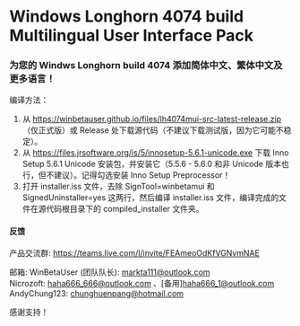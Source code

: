 # Windows Longhorn 4074 build Multilingual User Interface Pack
### 为您的 Windws Longhorn build 4074 添加简体中文、繁体中文及更多语言！

编译方法：
1. 从 https://winbetauser.github.io/files/lh4074mui-src-latest-release.zip （仅正式版）或 Release 处下载源代码（不建议下载测试版，因为它可能不稳定）。  
2. 从 https://files.jrsoftware.org/is/5/innosetup-5.6.1-unicode.exe 下载 Inno Setup 5.6.1 Unicode 安装包，并安装它（5.5.6 - 5.6.0 和非 Unicode 版本也行，但不建议）。记得勾选安装 Inno Setup Preprocessor！  
3. 打开 installer.iss 文件，去除 SignTool=winbetamui 和 SignedUninstaller=yes 这两行，然后编译 installer.iss 文件，编译完成的文件在源代码根目录下的 compiled_installer 文件夹。  

#### 反馈
产品交流群: https://teams.live.com/l/invite/FEAmeoOdKfVGNvmNAE

邮箱: 
 WinBetaUser (团队队长): markta111@outlook.com  
 Nicrozoft: haha666_666@outlook.com 、[备用]haha666_1@outlook.com  
 AndyChung123: chunghuenpang@hotmail.com  

感谢支持！
